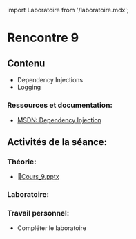 import Laboratoire from '/laboratoire.mdx';

# Rencontre 9

## Contenu
- Dependency Injections 
- Logging 

### Ressources et documentation: 
- [MSDN: Dependency Injection](https://learn.microsoft.com/en-us/aspnet/core/fundamentals/dependency-injection?view=aspnetcore-6.0)

## Activités de la séance: 

### Théorie:  
- 🔗[Cours_9.pptx](https://cegepedouardmontpetit.sharepoint.com/:p:/s/CMT420InformatiqueComitesCours-3W6/ESHNY65JlMVOgIdYHxgJ_fEBBRGcSH7uVOa3dqgyTm5rYQ?e=qB5PVG)

### Laboratoire:
<Laboratoire nom="10XX-S09_Lab1"/>

### Travail personnel: 
- Compléter le laboratoire